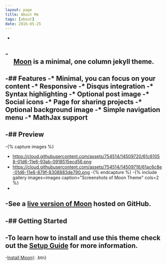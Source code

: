```yaml
---
layout: page
title: About Me
tags: [about]
date: 2016-05-25
---
```

 -    
-<center><a href="http://taylantatli.github.io/Moon"><b>Moon</b></a> is a minimal, one column jekyll theme.</center>
-
-## Features
-* Minimal, you can focus on your content
-* Responsive
-* Disqus integration
-* Syntax highlighting
-* Optional post image
-* Social icons
-* Page for sharing projects
-* Optional background image
-* Simple navigation menu
-* MathJax support
-
-## Preview
-
-{% capture images %}
-    https://cloud.githubusercontent.com/assets/754514/14509720/61c61058-01d6-11e6-93ab-0918515ecd56.png
-    https://cloud.githubusercontent.com/assets/754514/14509716/61ac6c8e-01d6-11e6-879f-8308883de790.png
-{% endcapture %}
-{% include gallery images=images caption="Screenshots of Moon Theme" cols=2 %}
-
-See a [live version of Moon](http://taylantatli.github.io/Moon) hosted on GitHub.
-
-## Getting Started
-
-To learn how to install and use this theme check out the [Setup Guide](http://taylantatli.me/Moon/moon-theme/) for more information.
-      
-[Install Moon](https://github.com/TaylanTatli/Moon){: .btn}
